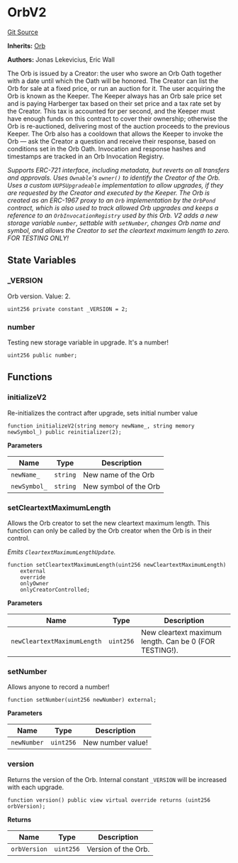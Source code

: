 # OrbV2
[Git Source](https://github.com/orbland/orb/blob/bf3cb001781a25916f24b7855a3759b4c5b6dec0/src/OrbV2.sol)

**Inherits:**
[Orb](/src/Orb.sol/contract.Orb.md)

**Authors:**
Jonas Lekevicius, Eric Wall

The Orb is issued by a Creator: the user who swore an Orb Oath together with a date until which the Oath
will be honored. The Creator can list the Orb for sale at a fixed price, or run an auction for it. The user
acquiring the Orb is known as the Keeper. The Keeper always has an Orb sale price set and is paying
Harberger tax based on their set price and a tax rate set by the Creator. This tax is accounted for per
second, and the Keeper must have enough funds on this contract to cover their ownership; otherwise the Orb
is re-auctioned, delivering most of the auction proceeds to the previous Keeper. The Orb also has a
cooldown that allows the Keeper to invoke the Orb — ask the Creator a question and receive their response,
based on conditions set in the Orb Oath. Invocation and response hashes and timestamps are tracked in an
Orb Invocation Registry.

*Supports ERC-721 interface, including metadata, but reverts on all transfers and approvals. Uses
`Ownable`'s `owner()` to identify the Creator of the Orb. Uses a custom `UUPSUpgradeable` implementation to
allow upgrades, if they are requested by the Creator and executed by the Keeper. The Orb is created as an
ERC-1967 proxy to an `Orb` implementation by the `OrbPond` contract, which is also used to track allowed
Orb upgrades and keeps a reference to an `OrbInvocationRegistry` used by this Orb.
V2 adds a new storage variable `number`, settable with `setNumber`, changes Orb name and symbol, and allows
the Creator to set the cleartext maximum length to zero. FOR TESTING ONLY!*


## State Variables
### _VERSION
Orb version. Value: 2.


```solidity
uint256 private constant _VERSION = 2;
```


### number
Testing new storage variable in upgrade. It's a number!


```solidity
uint256 public number;
```


## Functions
### initializeV2

Re-initializes the contract after upgrade, sets initial number value


```solidity
function initializeV2(string memory newName_, string memory newSymbol_) public reinitializer(2);
```
**Parameters**

|Name|Type|Description|
|----|----|-----------|
|`newName_`|`string`|   New name of the Orb|
|`newSymbol_`|`string`| New symbol of the Orb|


### setCleartextMaximumLength

Allows the Orb creator to set the new cleartext maximum length. This function can only be called by
the Orb creator when the Orb is in their control.

*Emits `CleartextMaximumLengthUpdate`.*


```solidity
function setCleartextMaximumLength(uint256 newCleartextMaximumLength)
    external
    override
    onlyOwner
    onlyCreatorControlled;
```
**Parameters**

|Name|Type|Description|
|----|----|-----------|
|`newCleartextMaximumLength`|`uint256`| New cleartext maximum length. Can be 0 (FOR TESTING!).|


### setNumber

Allows anyone to record a number!


```solidity
function setNumber(uint256 newNumber) external;
```
**Parameters**

|Name|Type|Description|
|----|----|-----------|
|`newNumber`|`uint256`| New number value!|


### version

Returns the version of the Orb. Internal constant `_VERSION` will be increased with each upgrade.


```solidity
function version() public view virtual override returns (uint256 orbVersion);
```
**Returns**

|Name|Type|Description|
|----|----|-----------|
|`orbVersion`|`uint256`| Version of the Orb.|


